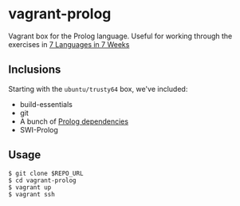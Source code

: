 # vagrant-prolog

Vagrant box for the Prolog language. Useful for working through the exercises
in [7 Languages in 7
Weeks](https://pragprog.com/book/btlang/seven-languages-in-seven-weeks)

## Inclusions

Starting with the `ubuntu/trusty64` box, we've included:

* build-essentials
* git
* A bunch of [Prolog dependencies](http://www.swi-prolog.org/build/Debian.html)
* SWI-Prolog

## Usage

    $ git clone $REPO_URL
    $ cd vagrant-prolog
    $ vagrant up
    $ vagrant ssh
